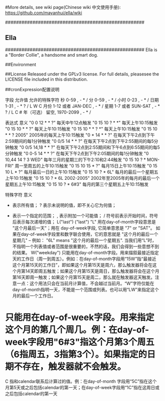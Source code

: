 #More details, see wiki page(Chinese wiki 中文使用手册): 
https://github.com/mayanhui/ella/wiki

###################################################
## Ella ############
###################################################
Ella is a "Border Collie", a handsome and smart dog.




##Environment

##License
Released under the GPLv3 license. For full details, pleasesee the LICENSE file included in this distribution.


##cronExpression配置说明  
  
字段   允许值   允许的特殊字符
秒    0-59    , - * /
分    0-59    , - * /
小时    0-23    , - * /
日期    1-31    , - * ? / L W C
月份    1-12 或者 JAN-DEC    , - * /
星期    1-7 或者 SUN-SAT    , - * ? / L C #
年（可选）    留空, 1970-2099    , - * /
  
  
表达式   意义
"0 0 12 * * ?"    每天中午12点触发
"0 15 10 ? * *"    每天上午10:15触发
"0 15 10 * * ?"    每天上午10:15触发
"0 15 10 * * ? *"    每天上午10:15触发
"0 15 10 * * ? 2005"    2005年的每天上午10:15触发
"0 * 14 * * ?"    在每天下午2点到下午2:59期间的每1分钟触发
"0 0/5 14 * * ?"    在每天下午2点到下午2:55期间的每5分钟触发
"0 0/5 14,18 * * ?"    在每天下午2点到2:55期间和下午6点到6:55期间的每5分钟触发
"0 0-5 14 * * ?"    在每天下午2点到下午2:05期间的每1分钟触发
"0 10,44 14 ? 3 WED"    每年三月的星期三的下午2:10和2:44触发
"0 15 10 ? * MON-FRI"    周一至周五的上午10:15触发
"0 15 10 15 * ?"    每月15日上午10:15触发
"0 15 10 L * ?"    每月最后一日的上午10:15触发
"0 15 10 ? * 6L"    每月的最后一个星期五上午10:15触发 
"0 15 10 ? * 6L 2002-2005"    2002年至2005年的每月的最后一个星期五上午10:15触发
"0 15 10 ? * 6#3"    每月的第三个星期五上午10:15触发 
  
特殊字符   意义 
*    表示所有值； 
?    表示未说明的值，即不关心它为何值； 
-    表示一个指定的范围； 
,    表示附加一个可能值； 
/    符号前表示开始时间，符号后表示每次递增的值； 
L("last")    ("last") "L" 用在day-of-month字段意思是 "这个月最后一天"；用在 day-of-week字段, 它简单意思是 "7" or "SAT"。 如果在day-of-week字段里和数字联合使用，它的意思就是 "这个月的最后一个星期几" – 例如： "6L" means "这个月的最后一个星期五". 当我们用“L”时，不指明一个列表值或者范围是很重要的，不然的话，我们会得到一些意想不到的结果。 
W("weekday")    只能用在day-of-month字段。用来描叙最接近指定天的工作日（周一到周五）。例如：在day-of-month字段用“15W”指“最接近这个月第15天的工作日”，即如果这个月第15天是周六，那么触发器将会在这个月第14天即周五触发；如果这个月第15天是周日，那么触发器将会在这个月第16天即周一触发；如果这个月第15天是周二，那么就在触发器这天触发。注意一点：这个用法只会在当前月计算值，不会越过当前月。“W”字符仅能在day-of-month指明一天，不能是一个范围或列表。也可以用“LW”来指定这个月的最后一个工作日。
#    只能用在day-of-week字段。用来指定这个月的第几个周几。例：在day-of-week字段用"6#3"指这个月第3个周五（6指周五，3指第3个）。如果指定的日期不存在，触发器就不会触发。    
C    指和calendar联系后计算过的值。例：在day-of-month 字段用“5C”指在这个月第5天或之后包括calendar的第一天；在day-of-week字段用“1C”指在这周日或之后包括calendar的第一天

